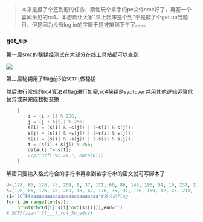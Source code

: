 
> 本来是担了个签到题的任务，索性玩个拿手的pe文件smc好了，再塞一个喜闻乐见的rc4。本想着让大家"早上起床签个到"于是敲了个get up当题目，但是因为没有log in的字眼于是被排到下午了。。。。

### get_up
第一层smc的秘钥经测试在大部分在线工具站都可以查到

![](http://roomoflja.cn/wp-content/uploads/2020/07/upload_3da6d43a46b537c4dfcae58d416047e4.jpg)

第二层秘钥用了flag前5位`SCTF{`做秘钥

然后进行常规的rc4算法对flag进行加密,rc4秘钥是`syclover`并用其他逻辑运算代替异或来完成数据交换
```cpp
	{
		i = (i + 1) % 256;
		j = (j + s[i]) % 256;
		s[i] = (s[i] & ~s[j]) | (~s[i] & s[j]);
		s[j] = (s[i] & ~s[j]) | (~s[i] & s[j]);
		s[i] = (s[i] & ~s[j]) | (~s[i] & s[j]);
		t = (s[i] + s[j]) % 256;
		data[k] ^= s[t];
		//printf("%2.2x,", data[k]);
	}
```

解密只要输入格式符合的字符串再拿到该字符串的密文就可写脚本了


```python
d=[128, 85, 126, 45, 209, 9, 37, 171, 60, 86, 149, 196, 54, 19, 237, 114, 36, 147, 178, 200, 69, 236, 22, 107, 103, 29, 249, 163, 150, 217]
s=[128, 85, 126, 45, 209, 18, 62, 176, 35, 31, 136, 150, 12, 45, 211, 76, 24, 173, 161, 202, 16, 210, 66, 101, 89, 25, 172, 177, 142, 197]
s1='SCTF{aaaaaaaaaaaaaaaaaaaaaaaaa'#输入的flag
for i in range(len(s)):
	print(chr(d[i]^s[i]^ord(s1[i])),end='')
# SCTF{zzz~(|3[___]_rc4_5o_e4sy}

```
